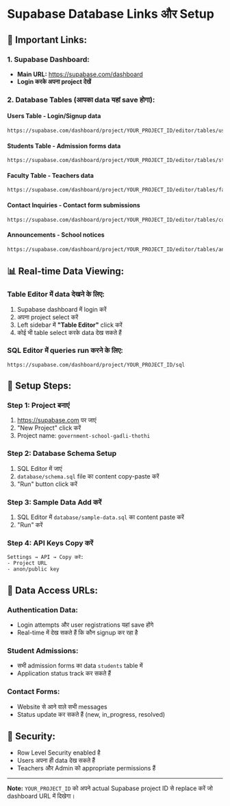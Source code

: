 # Supabase Database Links और Setup

## 🔗 **Important Links:**

### 1. **Supabase Dashboard:**
- **Main URL:** https://supabase.com/dashboard
- **Login करके अपना project देखें**

### 2. **Database Tables (आपका data यहां save होगा):**

#### **Users Table** - Login/Signup data
```
https://supabase.com/dashboard/project/YOUR_PROJECT_ID/editor/tables/users
```

#### **Students Table** - Admission forms data  
```
https://supabase.com/dashboard/project/YOUR_PROJECT_ID/editor/tables/students
```

#### **Faculty Table** - Teachers data
```
https://supabase.com/dashboard/project/YOUR_PROJECT_ID/editor/tables/faculty
```

#### **Contact Inquiries** - Contact form submissions
```
https://supabase.com/dashboard/project/YOUR_PROJECT_ID/editor/tables/contact_inquiries
```

#### **Announcements** - School notices
```
https://supabase.com/dashboard/project/YOUR_PROJECT_ID/editor/tables/announcements
```

## 📊 **Real-time Data Viewing:**

### **Table Editor में data देखने के लिए:**
1. Supabase dashboard में login करें
2. अपना project select करें  
3. Left sidebar में **"Table Editor"** click करें
4. कोई भी table select करके data देख सकते हैं

### **SQL Editor में queries run करने के लिए:**
```
https://supabase.com/dashboard/project/YOUR_PROJECT_ID/sql
```

## 🚀 **Setup Steps:**

### **Step 1: Project बनाएं**
1. https://supabase.com पर जाएं
2. "New Project" click करें
3. Project name: `government-school-gadli-thothi`

### **Step 2: Database Schema Setup**
1. SQL Editor में जाएं
2. `database/schema.sql` file का content copy-paste करें
3. "Run" button click करें

### **Step 3: Sample Data Add करें**
1. SQL Editor में `database/sample-data.sql` का content paste करें
2. "Run" करें

### **Step 4: API Keys Copy करें**
```
Settings → API → Copy करें:
- Project URL
- anon/public key
```

## 📱 **Data Access URLs:**

### **Authentication Data:**
- Login attempts और user registrations यहां save होंगे
- Real-time में देख सकते हैं कि कौन signup कर रहा है

### **Student Admissions:**
- सभी admission forms का data `students` table में
- Application status track कर सकते हैं

### **Contact Forms:**
- Website से आने वाले सभी messages
- Status update कर सकते हैं (new, in_progress, resolved)

## 🔐 **Security:**
- Row Level Security enabled है
- Users अपना ही data देख सकते हैं
- Teachers और Admin को appropriate permissions हैं

---

**Note:** `YOUR_PROJECT_ID` को अपने actual Supabase project ID से replace करें जो dashboard URL में दिखेगा।
